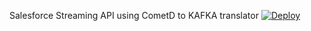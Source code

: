 Salesforce Streaming API using CometD to KAFKA translator
[![Deploy](https://www.herokucdn.com/deploy/button.svg)](https://heroku.com/deploy?template=https://arieunier@github.com/arieunier/cometdtokafka.git)
